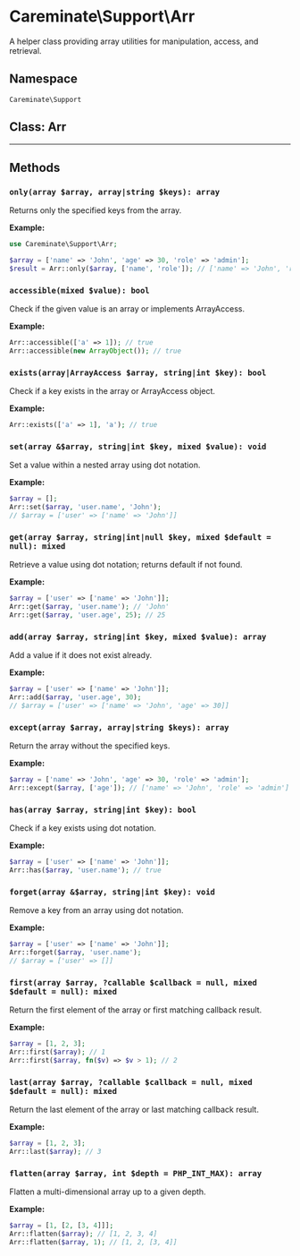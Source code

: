 # Careminate\Support\Arr

A helper class providing array utilities for manipulation, access, and retrieval.

## Namespace

`Careminate\Support`

## Class: Arr

---

## Methods

### `only(array $array, array|string $keys): array`

Returns only the specified keys from the array.

**Example:**

```php
use Careminate\Support\Arr;

$array = ['name' => 'John', 'age' => 30, 'role' => 'admin'];
$result = Arr::only($array, ['name', 'role']); // ['name' => 'John', 'role' => 'admin']
```

### `accessible(mixed $value): bool`

Check if the given value is an array or implements ArrayAccess.

**Example:**

```php
Arr::accessible(['a' => 1]); // true
Arr::accessible(new ArrayObject()); // true
```

### `exists(array|ArrayAccess $array, string|int $key): bool`

Check if a key exists in the array or ArrayAccess object.

**Example:**

```php
Arr::exists(['a' => 1], 'a'); // true
```

### `set(array &$array, string|int $key, mixed $value): void`

Set a value within a nested array using dot notation.

**Example:**

```php
$array = [];
Arr::set($array, 'user.name', 'John');
// $array = ['user' => ['name' => 'John']]
```

### `get(array $array, string|int|null $key, mixed $default = null): mixed`

Retrieve a value using dot notation; returns default if not found.

**Example:**

```php
$array = ['user' => ['name' => 'John']];
Arr::get($array, 'user.name'); // 'John'
Arr::get($array, 'user.age', 25); // 25
```

### `add(array $array, string|int $key, mixed $value): array`

Add a value if it does not exist already.

**Example:**

```php
$array = ['user' => ['name' => 'John']];
Arr::add($array, 'user.age', 30);
// $array = ['user' => ['name' => 'John', 'age' => 30]]
```

### `except(array $array, array|string $keys): array`

Return the array without the specified keys.

**Example:**

```php
$array = ['name' => 'John', 'age' => 30, 'role' => 'admin'];
Arr::except($array, ['age']); // ['name' => 'John', 'role' => 'admin']
```

### `has(array $array, string|int $key): bool`

Check if a key exists using dot notation.

**Example:**

```php
$array = ['user' => ['name' => 'John']];
Arr::has($array, 'user.name'); // true
```

### `forget(array &$array, string|int $key): void`

Remove a key from an array using dot notation.

**Example:**

```php
$array = ['user' => ['name' => 'John']];
Arr::forget($array, 'user.name');
// $array = ['user' => []]
```

### `first(array $array, ?callable $callback = null, mixed $default = null): mixed`

Return the first element of the array or first matching callback result.

**Example:**

```php
$array = [1, 2, 3];
Arr::first($array); // 1
Arr::first($array, fn($v) => $v > 1); // 2
```

### `last(array $array, ?callable $callback = null, mixed $default = null): mixed`

Return the last element of the array or last matching callback result.

**Example:**

```php
$array = [1, 2, 3];
Arr::last($array); // 3
```

### `flatten(array $array, int $depth = PHP_INT_MAX): array`

Flatten a multi-dimensional array up to a given depth.

**Example:**

```php
$array = [1, [2, [3, 4]]];
Arr::flatten($array); // [1, 2, 3, 4]
Arr::flatten($array, 1); // [1, 2, [3, 4]]
```
